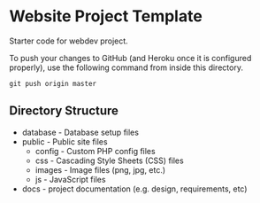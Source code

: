 # Website Project Template
Starter code for webdev project.

To push your changes to GitHub (and Heroku once it is configured properly), use the 
following command from inside this directory.

```
git push origin master
```

## Directory Structure
* database - Database setup files 
* public - Public site files
  * config - Custom PHP config files
  * css - Cascading Style Sheets (CSS) files
  * images - Image files (png, jpg, etc.)
  * js - JavaScript files
* docs - project documentation (e.g. design, requirements, etc) 
